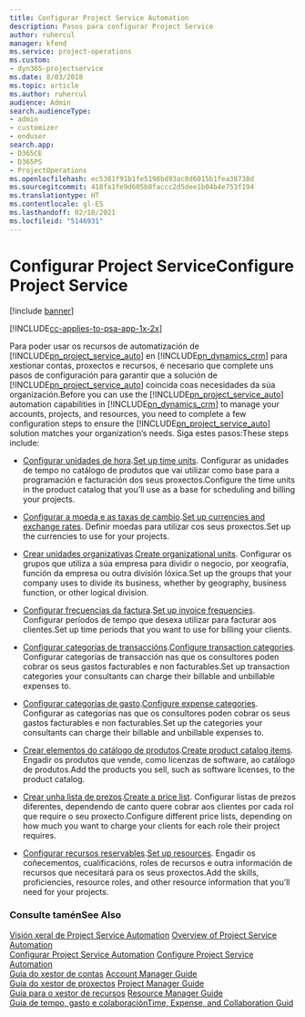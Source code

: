 ```yaml
---
title: Configurar Project Service Automation
description: Pasos para configurar Project Service
author: ruhercul
manager: kfend
ms.service: project-operations
ms.custom:
- dyn365-projectservice
ms.date: 8/03/2018
ms.topic: article
ms.author: ruhercul
audience: Admin
search.audienceType:
- admin
- customizer
- enduser
search.app:
- D365CE
- D365PS
- ProjectOperations
ms.openlocfilehash: ec5381f91b1fe5198bd93ac8d6015b1fea38738d
ms.sourcegitcommit: 418fa1fe9d605b8faccc2d5dee1b04b4e753f194
ms.translationtype: HT
ms.contentlocale: gl-ES
ms.lasthandoff: 02/10/2021
ms.locfileid: "5146931"
---
```

# <a name="configure-project-service"></a><span data-ttu-id="56a11-103">Configurar Project Service</span><span class="sxs-lookup"><span data-stu-id="56a11-103">Configure Project Service</span></span>

[!include [banner](../includes/psa-now-project-operations.md)]

[!INCLUDE[cc-applies-to-psa-app-1x-2x](../includes/cc-applies-to-psa-app-1x-2x.md)]

<span data-ttu-id="56a11-104">Para poder usar os recursos de automatización de [!INCLUDE[pn_project_service_auto](../includes/pn-project-service-auto.md)] en [!INCLUDE[pn_dynamics_crm](../includes/pn-dynamics-crm.md)] para xestionar contas, proxectos e recursos, é necesario que complete uns pasos de configuración para garantir que a solución de [!INCLUDE[pn_project_service_auto](../includes/pn-project-service-auto.md)] coincida coas necesidades da súa organización.</span><span class="sxs-lookup"><span data-stu-id="56a11-104">Before you can use the [!INCLUDE[pn_project_service_auto](../includes/pn-project-service-auto.md)] automation capabilities in [!INCLUDE[pn_dynamics_crm](../includes/pn-dynamics-crm.md)] to manage your accounts, projects, and resources, you need to complete a few configuration steps to ensure the [!INCLUDE[pn_project_service_auto](../includes/pn-project-service-auto.md)] solution matches your organization’s needs.</span></span> <span data-ttu-id="56a11-105">Siga estes pasos:</span><span class="sxs-lookup"><span data-stu-id="56a11-105">These steps include:</span></span>  
  
-   <span data-ttu-id="56a11-106">[Configurar unidades de hora](../psa/set-up-time-units.md).</span><span class="sxs-lookup"><span data-stu-id="56a11-106">[Set up time units](../psa/set-up-time-units.md).</span></span> <span data-ttu-id="56a11-107">Configurar as unidades de tempo no catálogo de produtos que vai utilizar como base para a programación e facturación dos seus proxectos.</span><span class="sxs-lookup"><span data-stu-id="56a11-107">Configure the time units in the product catalog that you’ll use as a base for scheduling and billing your projects.</span></span>  
  
-   <span data-ttu-id="56a11-108">[Configurar a moeda e as taxas de cambio](../psa/set-up-currencies-exchange-rates.md).</span><span class="sxs-lookup"><span data-stu-id="56a11-108">[Set up currencies and exchange rates](../psa/set-up-currencies-exchange-rates.md).</span></span> <span data-ttu-id="56a11-109">Definir moedas para utilizar cos seus proxectos.</span><span class="sxs-lookup"><span data-stu-id="56a11-109">Set up the currencies to use for your projects.</span></span>  
  
-   <span data-ttu-id="56a11-110">[Crear unidades organizativas](../psa/create-organizational-units.md).</span><span class="sxs-lookup"><span data-stu-id="56a11-110">[Create organizational units](../psa/create-organizational-units.md).</span></span> <span data-ttu-id="56a11-111">Configurar os grupos que utiliza a súa empresa para dividir o negocio, por xeografía, función da empresa ou outra división lóxica.</span><span class="sxs-lookup"><span data-stu-id="56a11-111">Set up the groups that your company uses to divide its business, whether by geography, business function, or other logical division.</span></span>  
  
-   <span data-ttu-id="56a11-112">[Configurar frecuencias da factura](../psa/set-up-invoice-frequencies.md).</span><span class="sxs-lookup"><span data-stu-id="56a11-112">[Set up invoice frequencies](../psa/set-up-invoice-frequencies.md).</span></span> <span data-ttu-id="56a11-113">Configurar períodos de tempo que desexa utilizar para facturar aos clientes.</span><span class="sxs-lookup"><span data-stu-id="56a11-113">Set up time periods that you want to use for billing your clients.</span></span>  
  
-   <span data-ttu-id="56a11-114">[Configurar categorías de transaccións](../psa/configure-transaction-categories.md).</span><span class="sxs-lookup"><span data-stu-id="56a11-114">[Configure transaction categories](../psa/configure-transaction-categories.md).</span></span> <span data-ttu-id="56a11-115">Configurar categorías de transacción nas que os consultores poden cobrar os seus gastos facturables e non facturables.</span><span class="sxs-lookup"><span data-stu-id="56a11-115">Set up transaction categories your consultants can charge their billable and unbillable expenses to.</span></span>  
  
-   <span data-ttu-id="56a11-116">[Configurar categorías de gasto](../psa/configure-expense-categories.md).</span><span class="sxs-lookup"><span data-stu-id="56a11-116">[Configure expense categories](../psa/configure-expense-categories.md).</span></span> <span data-ttu-id="56a11-117">Configurar as categorías nas que os consultores poden cobrar os seus gastos facturables e non facturables.</span><span class="sxs-lookup"><span data-stu-id="56a11-117">Set up the categories your consultants can charge their billable and unbillable expenses to.</span></span>  
  
-   <span data-ttu-id="56a11-118">[Crear elementos do catálogo de produtos](../psa/create-product-catalog-items.md).</span><span class="sxs-lookup"><span data-stu-id="56a11-118">[Create product catalog items](../psa/create-product-catalog-items.md).</span></span> <span data-ttu-id="56a11-119">Engadir os produtos que vende, como licenzas de software, ao catálogo de produtos.</span><span class="sxs-lookup"><span data-stu-id="56a11-119">Add the products you sell, such as software licenses, to the product catalog.</span></span>  
  
-   <span data-ttu-id="56a11-120">[Crear unha lista de prezos](../psa/create-price-list.md).</span><span class="sxs-lookup"><span data-stu-id="56a11-120">[Create a price list](../psa/create-price-list.md).</span></span> <span data-ttu-id="56a11-121">Configurar listas de prezos diferentes, dependendo de canto quere cobrar aos clientes por cada rol que require o seu proxecto.</span><span class="sxs-lookup"><span data-stu-id="56a11-121">Configure different price lists, depending on how much you want to charge your clients for each role their project requires.</span></span>  
  
-   <span data-ttu-id="56a11-122">[Configurar recursos reservables](../psa/set-up-resources.md).</span><span class="sxs-lookup"><span data-stu-id="56a11-122">[Set up resources](../psa/set-up-resources.md).</span></span> <span data-ttu-id="56a11-123">Engadir os coñecementos, cualificacións, roles de recursos e outra información de recursos que necesitará para os seus proxectos.</span><span class="sxs-lookup"><span data-stu-id="56a11-123">Add the skills, proficiencies, resource roles, and other resource information that you’ll need for your projects.</span></span>  
  
### <a name="see-also"></a><span data-ttu-id="56a11-124">Consulte tamén</span><span class="sxs-lookup"><span data-stu-id="56a11-124">See Also</span></span>  
 <span data-ttu-id="56a11-125">[Visión xeral de Project Service Automation](../psa/overview.md) </span><span class="sxs-lookup"><span data-stu-id="56a11-125">[Overview of Project Service Automation](../psa/overview.md) </span></span>  
 <span data-ttu-id="56a11-126">[Configurar Project Service Automation](../psa/configure.md) </span><span class="sxs-lookup"><span data-stu-id="56a11-126">[Configure Project Service Automation](../psa/configure.md) </span></span>  
 <span data-ttu-id="56a11-127">[Guía do xestor de contas](../psa/account-manager-guide.md) </span><span class="sxs-lookup"><span data-stu-id="56a11-127">[Account Manager Guide](../psa/account-manager-guide.md) </span></span>  
 <span data-ttu-id="56a11-128">[Guía do xestor de proxectos](../psa/project-manager-guide.md) </span><span class="sxs-lookup"><span data-stu-id="56a11-128">[Project Manager Guide](../psa/project-manager-guide.md) </span></span>  
 <span data-ttu-id="56a11-129">[Guía para o xestor de recursos](../psa/resource-manager-guide.md) </span><span class="sxs-lookup"><span data-stu-id="56a11-129">[Resource Manager Guide](../psa/resource-manager-guide.md) </span></span>  
 [<span data-ttu-id="56a11-130">Guía de tempo, gasto e colaboración</span><span class="sxs-lookup"><span data-stu-id="56a11-130">Time, Expense, and Collaboration Guid</span></span>](../psa/time-expense-collaboration-guide.md)
